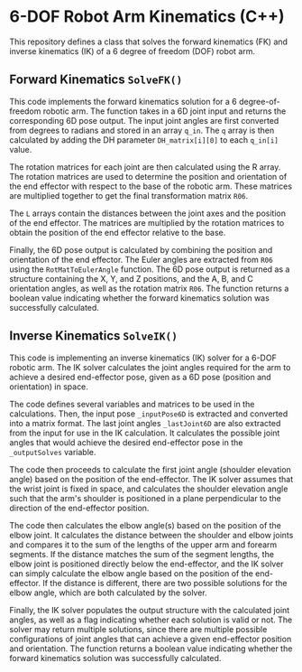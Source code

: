 # 6-DOF Robot Arm Kinematics (C++)

This repository defines a class that solves the forward kinematics (FK) and inverse kinematics (IK) of a 6 degree of freedom (DOF) robot arm.


## Forward Kinematics `SolveFK()`

This code implements the forward kinematics solution for a 6 degree-of-freedom robotic arm. The function takes in a 6D joint input and returns the corresponding 6D pose output. The input joint angles are first converted from degrees to radians and stored in an array `q_in`. The `q` array is then calculated by adding the DH parameter `DH_matrix[i][0]` to each `q_in[i]` value.

The rotation matrices for each joint are then calculated using the R array. The rotation matrices are used to determine the position and orientation of the end effector with respect to the base of the robotic arm. These matrices are multiplied together to get the final transformation matrix `R06`.

The `L` arrays contain the distances between the joint axes and the position of the end effector. The matrices are multiplied by the rotation matrices to obtain the position of the end effector relative to the base.

Finally, the 6D pose output is calculated by combining the position and orientation of the end effector. The Euler angles are extracted from `R06` using the `RotMatToEulerAngle` function. The 6D pose output is returned as a structure containing the X, Y, and Z positions, and the A, B, and C orientation angles, as well as the rotation matrix `R06`. The function returns a boolean value indicating whether the forward kinematics solution was successfully calculated.


## Inverse Kinematics `SolveIK()`

This code is implementing an inverse kinematics (IK) solver for a 6-DOF robotic arm. The IK solver calculates the joint angles required for the arm to achieve a desired end-effector pose, given as a 6D pose (position and orientation) in space.

The code defines several variables and matrices to be used in the calculations. Then, the input pose `_inputPose6D` is extracted and converted into a matrix format. The last joint angles `_lastJoint6D` are also extracted from the input for use in the IK calculation. It calculates the possible joint angles that would achieve the desired end-effector pose in the `_outputSolves` variable.

The code then proceeds to calculate the first joint angle (shoulder elevation angle) based on the position of the end-effector. The IK solver assumes that the wrist joint is fixed in space, and calculates the shoulder elevation angle such that the arm's shoulder is positioned in a plane perpendicular to the direction of the end-effector position.

The code then calculates the elbow angle(s) based on the position of the elbow joint. It calculates the distance between the shoulder and elbow joints and compares it to the sum of the lengths of the upper arm and forearm segments. If the distance matches the sum of the segment lengths, the elbow joint is positioned directly below the end-effector, and the IK solver can simply calculate the elbow angle based on the position of the end-effector. If the distance is different, there are two possible solutions for the elbow angle, which are both calculated by the solver.

Finally, the IK solver populates the output structure with the calculated joint angles, as well as a flag indicating whether each solution is valid or not. The solver may return multiple solutions, since there are multiple possible configurations of joint angles that can achieve a given end-effector position and orientation. The function returns a boolean value indicating whether the forward kinematics solution was successfully calculated.



